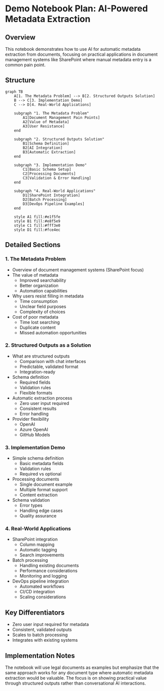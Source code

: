 # Demo Notebook Plan: AI-Powered Metadata Extraction

## Overview

This notebook demonstrates how to use AI for automatic metadata extraction from documents, focusing on practical applications in document management systems like SharePoint where manual metadata entry is a common pain point.

## Structure

```mermaid
graph TB
    A[1. The Metadata Problem] --> B[2. Structured Outputs Solution]
    B --> C[3. Implementation Demo]
    C --> D[4. Real-World Applications]

    subgraph "1. The Metadata Problem"
        A1[Document Management Pain Points]
        A2[Value of Metadata]
        A3[User Resistance]
    end

    subgraph "2. Structured Outputs Solution"
        B1[Schema Definition]
        B2[AI Integration]
        B3[Automatic Extraction]
    end

    subgraph "3. Implementation Demo"
        C1[Basic Schema Setup]
        C2[Processing Documents]
        C3[Validation & Error Handling]
    end

    subgraph "4. Real-World Applications"
        D1[SharePoint Integration]
        D2[Batch Processing]
        D3[DevOps Pipeline Examples]
    end

    style A1 fill:#e1f5fe
    style B1 fill:#e8f5e9
    style C1 fill:#fff3e0
    style D1 fill:#fce4ec
```

## Detailed Sections

### 1. The Metadata Problem
- Overview of document management systems (SharePoint focus)
- The value of metadata
  * Improved searchability
  * Better organization
  * Automation capabilities
- Why users resist filling in metadata
  * Time consumption
  * Unclear field purposes
  * Complexity of choices
- Cost of poor metadata
  * Time lost searching
  * Duplicate content
  * Missed automation opportunities

### 2. Structured Outputs as a Solution
- What are structured outputs
  * Comparison with chat interfaces
  * Predictable, validated format
  * Integration-ready
- Schema definition
  * Required fields
  * Validation rules
  * Flexible formats
- Automatic extraction process
  * Zero user input required
  * Consistent results
  * Error handling
- Provider flexibility
  * OpenAI
  * Azure OpenAI
  * GitHub Models

### 3. Implementation Demo
- Simple schema definition
  * Basic metadata fields
  * Validation rules
  * Required vs optional
- Processing documents
  * Single document example
  * Multiple format support
  * Content extraction
- Schema validation
  * Error types
  * Handling edge cases
  * Quality assurance

### 4. Real-World Applications
- SharePoint integration
  * Column mapping
  * Automatic tagging
  * Search improvements
- Batch processing
  * Handling existing documents
  * Performance considerations
  * Monitoring and logging
- DevOps pipeline integration
  * Automated workflows
  * CI/CD integration
  * Scaling considerations

## Key Differentiators

- Zero user input required for metadata
- Consistent, validated outputs
- Scales to batch processing
- Integrates with existing systems

## Implementation Notes

The notebook will use legal documents as examples but emphasize that the same approach works for any document type where automatic metadata extraction would be valuable. The focus is on showing practical value through structured outputs rather than conversational AI interactions.